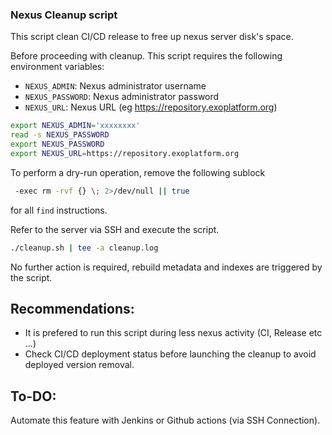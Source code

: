 ### Nexus Cleanup script

This script clean CI/CD release to free up nexus server disk's space. 

Before proceeding with cleanup. This script requires the following environment variables:

- `NEXUS_ADMIN`: Nexus administrator username
- `NEXUS_PASSWORD`: Nexus administrator password
- `NEXUS_URL`: Nexus URL (eg https://repository.exoplatform.org)

```bash
export NEXUS_ADMIN='xxxxxxxx'
read -s NEXUS_PASSWORD
export NEXUS_PASSWORD
export NEXUS_URL=https://repository.exoplatform.org
```

To perform a dry-run operation, remove the following sublock
```bash
 -exec rm -rvf {} \; 2>/dev/null || true
```
for all `find` instructions.

Refer to the server via SSH and execute the script.
```bash
./cleanup.sh | tee -a cleanup.log
```

No further action is required, rebuild metadata and indexes are triggered by the script.

## Recommendations:

- It is prefered to run this script during less nexus activity (CI, Release etc ...)
- Check CI/CD deployment status before launching the cleanup to avoid deployed version removal. 

## To-DO:

Automate this feature with Jenkins or Github actions (via SSH Connection).

